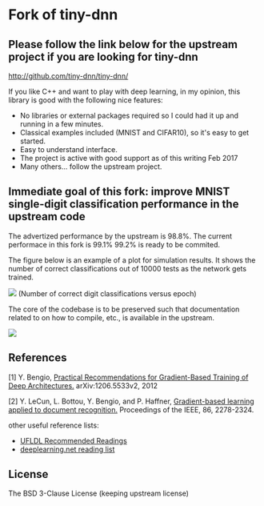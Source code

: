 # Fork of **tiny-dnn**

##  Please follow the link below for the upstream project if you are looking for tiny-dnn

http://github.com/tiny-dnn/tiny-dnn/

If you like C++ and want to play with deep learning, in my opinion, this library is good with the following nice
features:

* No libraries or external packages required so I could had it up and running in a few minutes.
* Classical examples included (MNIST and CIFAR10), so it's easy to get started.
* Easy to understand interface.
* The project is active with good support as of this writing Feb 2017
* Many others... follow the upstream project.

## Immediate goal of this fork: improve MNIST single-digit classification performance in the upstream code

The advertized performance by the upstream is 98.8%. 
The current performace in this fork is 99.1% 99.2% is ready to be commited.

The figure below is an example of a plot for simulation results. It shows the number of correct classifications out of
10000 tests as the network gets trained.

<img src="https://cloud.githubusercontent.com/assets/23116478/22905779/7b05721e-f1f6-11e6-83a2-a7474d7a1d41.png">
(Number of correct digit classifications versus epoch)

The core of the codebase is to be preserved such that documentation related to on how to compile, etc., is available
in the upstream. 

<img src="https://travis-ci.org/pliptor/tiny-dnn.svg?branch=master">

## References
[1] Y. Bengio, [Practical Recommendations for Gradient-Based Training of Deep Architectures.](http://arxiv.org/pdf/1206.5533v2.pdf) 
    arXiv:1206.5533v2, 2012

[2] Y. LeCun, L. Bottou, Y. Bengio, and P. Haffner, [Gradient-based learning applied to document recognition.](http://yann.lecun.com/exdb/publis/pdf/lecun-01a.pdf)
    Proceedings of the IEEE, 86, 2278-2324.
    
other useful reference lists:
- [UFLDL Recommended Readings](http://deeplearning.stanford.edu/wiki/index.php/UFLDL_Recommended_Readings)
- [deeplearning.net reading list](http://deeplearning.net/reading-list/)

## License
The BSD 3-Clause License (keeping upstream license)

